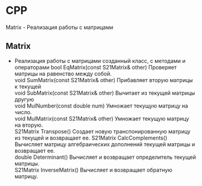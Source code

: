 # CPP

Matrix - Реализация работы с матрицами

## Matrix

- Реализация работы с матрицами созданный класс, с методами и операторами 
bool EqMatrix(const S21Matrix& other)
Проверяет матрицы на равенство между собой.   
void SumMatrix(const S21Matrix& other)
Прибавляет вторую матрицы к текущей     
void SubMatrix(const S21Matrix& other)
Вычитает из текущей матрицы другую   
void MulNumber(const double num)
Умножает текущую матрицу на число.   
void MulMatrix(const S21Matrix& other)
Умножает текущую матрицу на вторую.    
S21Matrix Transpose()
Создает новую транспонированную матрицу из текущей и возвращает ее.
S21Matrix CalcComplements()
Вычисляет матрицу алгебраических дополнений текущей матрицы и возвращает ее.    
double Determinant()
Вычисляет и возвращает определитель текущей матрицы.    
S21Matrix InverseMatrix()
Вычисляет и возвращает обратную матрицу.  